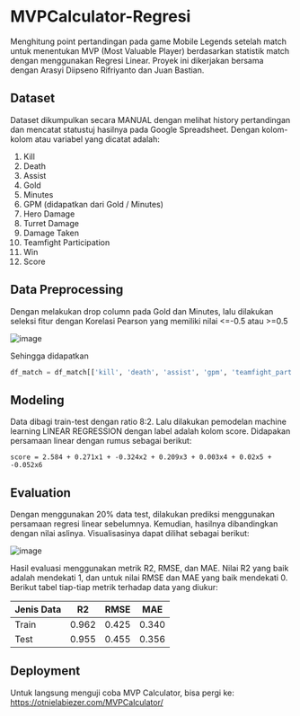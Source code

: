 # MVPCalculator-Regresi
Menghitung point pertandingan pada game Mobile Legends setelah match untuk menentukan MVP (Most Valuable Player) berdasarkan statistik match dengan menggunakan Regresi Linear. Proyek ini dikerjakan bersama dengan Arasyi Diipseno Rifriyanto dan Juan Bastian.

## Dataset
Dataset dikumpulkan secara MANUAL dengan melihat history pertandingan dan mencatat statustuj hasilnya pada Google Spreadsheet. Dengan kolom-kolom atau variabel yang dicatat adalah:

1. Kill
2. Death
3. Assist
4. Gold
5. Minutes
6. GPM (didapatkan dari Gold / Minutes)
7. Hero Damage
8. Turret Damage
9. Damage Taken
10. Teamfight Participation
11. Win
12. Score

## Data Preprocessing
Dengan melakukan drop column pada Gold dan Minutes, lalu dilakukan seleksi fitur dengan Korelasi Pearson yang memiliki nilai <=-0.5 atau >=0.5

![image](https://user-images.githubusercontent.com/57952404/230865009-4dde559a-71b7-489a-a78f-e4b0bd4fa26b.png)

Sehingga didapatkan
```python
df_match = df_match[['kill', 'death', 'assist', 'gpm', 'teamfight_part', 'win', 'score']]
```

## Modeling
Data dibagi train-test dengan ratio 8:2.
Lalu dilakukan pemodelan machine learning LINEAR REGRESSION dengan label adalah kolom score. Didapakan persamaan linear dengan rumus sebagai berikut:

```
score = 2.584 + 0.271x1 + -0.324x2 + 0.209x3 + 0.003x4 + 0.02x5 + -0.052x6
```

## Evaluation
Dengan menggunakan 20% data test, dilakukan prediksi menggunakan persamaan regresi linear sebelumnya. Kemudian, hasilnya dibandingkan dengan nilai aslinya. Visualisasinya dapat dilihat sebagai berikut:

![image](https://user-images.githubusercontent.com/57952404/230865834-1749ca4c-4b7f-4cac-baf4-9913f7745016.png)

Hasil evaluasi menggunakan metrik R2, RMSE, dan MAE. Nilai R2 yang baik adalah mendekati 1, dan untuk nilai RMSE dan MAE yang baik mendekati 0. Berikut tabel tiap-tiap metrik terhadap data yang diukur:

| Jenis Data | R2 | RMSE | MAE |
| -- | -- | -- | -- |
| Train | 0.962 | 0.425 | 0.340 |
| Test | 0.955 | 0.455 | 0.356 |

## Deployment
Untuk langsung menguji coba MVP Calculator, bisa pergi ke: https://otnielabiezer.com/MVPCalculator/
